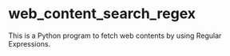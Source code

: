 # web_content_search_regex
This is a Python program to fetch web contents by using Regular Expressions.
